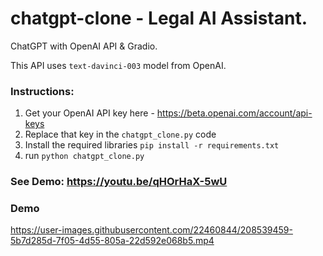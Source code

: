 # chatgpt-clone - Legal AI Assistant.
ChatGPT with OpenAI API & Gradio.

This API uses `text-davinci-003` model from OpenAI.

### Instructions:

1. Get your OpenAI API key here - https://beta.openai.com/account/api-keys
2. Replace that key in the `chatgpt_clone.py` code 
3. Install the required libraries `pip install -r requirements.txt` 
4. run `python chatgpt_clone.py` 

### See Demo: https://youtu.be/qHOrHaX-5wU

### Demo
https://user-images.githubusercontent.com/22460844/208539459-5b7d285d-7f05-4d55-805a-22d592e068b5.mp4



